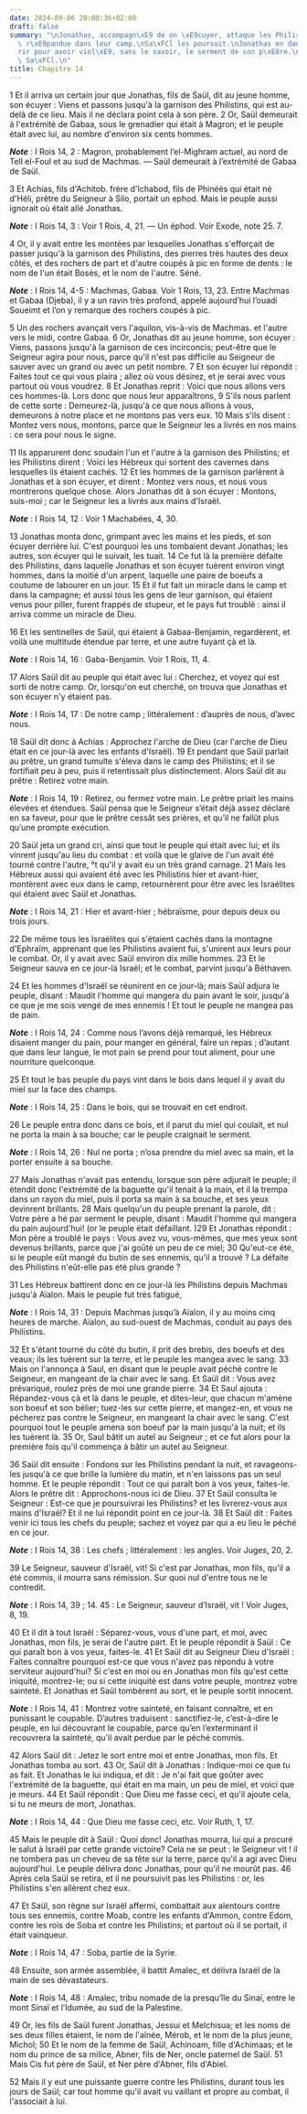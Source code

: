 ```yaml
---
date: 2024-09-06 20:00:36+02:00
draft: false
summary: "\nJonathas, accompagn\xE9 de on \xE9cuyer, attaque les Philistins.\nErreur\
  \ r\xE9pandue dans leur camp.\nSa\xFCl les poursuit.\nJonathas en danger de p\xE9\
  rir pour avoir viol\xE9, sans le savoir, le serment de son p\xE8re.\nVictoire de\
  \ Sa\xFCl.\n"
title: Chapitre 14
---
```





1 Et il arriva un certain jour que Jonathas, fils de Saül, dit au jeune homme, son écuyer : Viens et passons jusqu'à la garnison des Philistins, qui est au-delà de ce lieu. Mais il ne déclara point cela à son père. 2 Or, Saül demeurait à l'extrémité de Gabaa, sous le grenadier qui était à Magron; et le peuple était avec lui, au nombre d'environ six cents hommes.

***Note*** :  I Rois 14, 2 : Magron, probablement l’el-Mighram actuel, au nord de Tell el-Foul et au sud de Machmas. ― Saül demeurait à l’extrémité de Gabaa de Saül.

3 Et Achias, fils d'Achitob. frère d'Ichabod, fils de Phinéès qui était né d'Héli, prêtre du Seigneur à Silo, portait un ephod. Mais le peuple aussi ignorait où était allé Jonathas.

***Note*** :  I Rois 14, 3 : Voir 1 Rois, 4, 21. ― Un éphod. Voir Exode, note 25. 7.

4 Or, il y avait entre les montées par lesquelles Jonathas s'efforçait de passer jusqu'à la garnison des Philistins, des pierres très hautes des deux côtés, et des rochers de part et d'autre coupés à pic en forme de dents : le nom de l'un était Bosès, et le nom de l'autre. Séné.

***Note*** :  I Rois 14, 4-5 : Machmas, Gabaa. Voir 1 Rois, 13, 23. Entre Machmas et Gabaa (Djeba), il y a un ravin très profond, appelé aujourd’hui l’ouadi Soueimt et l’on y remarque des rochers coupés à pic.

5 Un des rochers avançait vers l'aquilon, vis-à-vis de Machmas. et l'autre vers le midi, contre Gabaa. 6 Or, Jonathas dit au jeune homme, son écuyer : Viens, passons jusqu'à la garnison de ces incirconcis; peut-être que le Seigneur agira pour nous, parce qu'il n'est pas difficile au Seigneur de sauver avec un grand ou avec un petit nombre. 7 Et son écuyer lui répondit : Faites tout ce qui vous plaira ; allez où vous désirez, et je serai avec vous partout où vous voudrez. 8 Et Jonathas reprit : Voici que nous allons vers ces hommes-là. Lors donc que nous leur apparaîtrons, 9 S'ils nous parlent de cette sorte : Demeurez-là, jusqu'à ce que nous allions à vous, demeurons à notre place et ne montons pas vers eux. 10 Mais s'ils disent : Montez vers nous, montons, parce que le Seigneur les a livrés en nos mains : ce sera pour nous le signe.


11 Ils apparurent donc soudain l'un et l'autre à la garnison des Philistins; et les Philistins dirent : Voici les Hébreux qui sortent des cavernes dans lesquelles ils étaient cachés. 12 Et les hommes de la garnison parlèrent à Jonathas et à son écuyer, et dirent : Montez vers nous, et nous vous montrerons quelque chose. Alors Jonathas dit à son écuyer : Montons, suis-moi ; car le Seigneur les a livrés aux mains d'Israël.

***Note*** :  I Rois 14, 12 : Voir 1 Machabées, 4, 30.

13 Jonathas monta donc, grimpant avec les mains et les pieds, et son écuyer derrière lui. C'est pourquoi les uns tombaient devant Jonathas; les autres, son écuyer qui le suivait, les tuait. 14 Ce fut là la première défaite des Philistins, dans laquelle Jonathas et son écuyer tuèrent environ vingt hommes, dans la moitié d'un arpent, laquelle une paire de boeufs a coutume de labourer en un jour. 15 Et il fut fait un miracle dans le camp et dans la campagne; et aussi tous les gens de leur garnison, qui étaient venus pour piller, furent frappés de stupeur, et le pays fut troublé : ainsi il arriva comme un miracle de Dieu.


16 Et les sentinelles de Saül, qui étaient à Gabaa-Benjamin, regardèrent, et voilà une multitude étendue par terre, et une autre fuyant çà et là.

***Note*** :  I Rois 14, 16 : Gaba-Benjamin. Voir 1 Rois, 11, 4.

17 Alors Saül dit au peuple qui était avec lui : Cherchez, et voyez qui est sorti de notre camp. Or, lorsqu'on eut cherché, on trouva que Jonathas et son écuyer n'y étaient pas.

***Note*** :  I Rois 14, 17 : De notre camp ; littéralement : d’auprès de nous, d’avec nous.

18 Saül dit donc à Achias : Approchez l'arche de Dieu (car l'arche de Dieu était en ce jour-là avec les enfants d'Israël). 19 Et pendant que Saül parlait au prêtre, un grand tumulte s'éleva dans le camp des Philistins; et il se fortifiait peu à peu, puis il retentissait plus distinctement. Alors Saül dit au prêtre : Retirez votre main.

***Note*** :  I Rois 14, 19 : Retirez, ou fermez votre main. Le prêtre priait les mains élevées et étendues. Saül pensa que le Seigneur s’était déjà assez déclaré en sa faveur, pour que le prêtre cessât ses prières, et qu’il ne fallût plus qu’une prompte exécution.

20 Saül jeta un grand cri, ainsi que tout le peuple qui était avec lui; et ils vinrent jusqu'au lieu du combat : et voilà que le glaive de l'un avait été tourné contre l'autre, °t qu'il y avait eu un très grand carnage. 21 Mais les Hébreux aussi qui avaient été avec les Philistins hier et avant-hier, montèrent avec eux dans le camp, retournèrent pour être avec les Israélites qui étaient avec Saül et Jonathas.

***Note*** :  I Rois 14, 21 : Hier et avant-hier ; hébraïsme, pour depuis deux ou trois jours.

22 De même tous les Israélites qui s'étaient cachés dans la montagne d'Ephraïm, apprenant que les Philistins avaient fui, s'unirent aux leurs pour le combat. Or, il y avait avec Saül environ dix mille hommes. 23 Et le Seigneur sauva en ce jour-là Israël; et le combat, parvint jusqu'à Béthaven.


24 Et les hommes d'Israël se réunirent en ce jour-là; mais Saül adjura le peuple, disant : Maudit l'homme qui mangera du pain avant le soir, jusqu'à ce que je me sois vengé de mes ennemis ! Et tout le peuple ne mangea pas de pain.

***Note*** :  I Rois 14, 24 : Comme nous l’avons déjà remarqué, les Hébreux disaient manger du pain, pour manger en général, faire un repas ; d’autant que dans leur langue, le mot pain se prend pour tout aliment, pour une nourriture quelconque.

25 Et tout le bas peuple du pays vint dans le bois dans lequel il y avait du miel sur la face des champs.

***Note*** :  I Rois 14, 25 : Dans le bois, qui se trouvait en cet endroit.

26 Le peuple entra donc dans ce bois, et il parut du miel qui coulait, et nul ne porta la main à sa bouche; car le peuple craignait le serment.

***Note*** :  I Rois 14, 26 : Nul ne porta ; n’osa prendre du miel avec sa main, et la porter ensuite à sa bouche.

27 Mais Jonathas n'avait pas entendu, lorsque son père adjurait le peuple; il étendit donc l'extrémité de la baguette qu'il tenait à la main, et il la trempa dans un rayon du miel, puis il porta sa main à sa bouche, et ses yeux devinrent brillants. 28 Mais quelqu'un du peuple prenant la parole, dit : Votre père a hé par serment le peuple, disant : Maudit l'homme qui mangera du pain aujourd'hui! (or le peuple était défaillant. )29 Et Jonathas répondit : Mon père a troublé le pays : Vous avez vu, vous-mêmes, que mes yeux sont devenus brillants, parce que j'ai goûté un peu de ce miel; 30 Qu'eut-ce été, si le peuple eût mangé du butin de ses ennemis, qu'il a trouvé ? La défaite des Philistins n'eût-elle pas été plus grande ?


31 Les Hébreux battirent donc en ce jour-là les Philistins depuis Machmas jusqu'à Aïalon. Mais le peuple fut très fatigué,

***Note*** :  I Rois 14, 31 : Depuis Machmas jusqu’à Aïalon, il y au moins cinq heures de marche. Aïalon, au sud-ouest de Machmas, conduit au pays des Philistins.

32 Et s'étant tourné du côté du butin, il prit des brebis, des boeufs et des veaux; ils les tuèrent sur la terre, et le peuple les mangea avec le sang. 33 Mais on l'annonça à Saul, en disant que le peuple avait péché contre le Seigneur, en mangeant de la chair avec le sang. Et Saül dit : Vous avez prévariqué, roulez près de moi une grande pierre. 34 Et Saul ajouta : Répandez-vous çà et là dans le peuple, et dites-leur, que chacun m'amène son boeuf et son bélier; tuez-les sur cette pierre, et mangez-en, et vous ne pécherez pas contre le Seigneur, en mangeant la chair avec le sang. C'est pourquoi tout le peuple amena son boeuf par la main jusqu'à la nuit; et ils les tuèrent là. 35 Or, Saul bâtit un autel au Seigneur ; et ce fut alors pour la première fois qu'il commença à bâtir un autel au Seigneur.


36 Saül dit ensuite : Fondons sur les Philistins pendant la nuit, et ravageons-les jusqu'à ce que brille la lumière du matin, et n'en laissons pas un seul homme. Et le peuple répondit : Tout ce qui paraît bon à vos yeux, faites-le. Alors le prêtre dit : Approchons-nous ici de Dieu. 37 Et Saül consulta le Seigneur : Est-ce que je poursuivrai les Philistins? et les livrerez-vous aux mains d'Israël? Et il ne lui répondit point en ce jour-là. 38 Et Saül dit : Faites venir ici tous les chefs du peuple; sachez et voyez par qui a eu lieu le péché en ce jour.

***Note*** :  I Rois 14, 38 : Les chefs ; littéralement : les angles. Voir Juges, 20, 2.

39 Le Seigneur, sauveur d'Israël, vit! Si c'est par Jonathas, mon fils, qu'il a été commis, il mourra sans rémission. Sur quoi nul d'entre tous ne le contredit.

***Note*** :  I Rois 14, 39 ; 14. 45 : Le Seigneur, sauveur d’Israël, vit ! Voir Juges, 8, 19.

40 Et il dit à tout Israël : Séparez-vous, vous d'une part, et moi, avec Jonathas, mon fils, je serai de l'autre part. Et le peuple répondit à Saül : Ce qui paraît bon à vos yeux, faites-le. 41 Et Saül dit au Seigneur Dieu d'Israël : Faites connaître pourquoi est-ce que vous n'avez pas répondu à votre serviteur aujourd'hui? Si c'est en moi ou en Jonathas mon fils qu'est cette iniquité, montrez-le; ou si cette iniquité est dans votre peuple, montrez votre sainteté. Et Jonathas et Saül tombèrent au sort, et le peuple sortit innocent.

***Note*** :  I Rois 14, 41 : Montrez votre sainteté, en faisant connaître, et en punissant le coupable. D’autres traduisent : sanctifiez-le, c’est-à-dire le peuple, en lui découvrant le coupable, parce qu’en l’exterminant il recouvrera la sainteté, qu’il avait perdue par le péché commis.

42 Alors Saül dit : Jetez le sort entre moi et entre Jonathas, mon fils. Et Jonathas tomba au sort. 43 Or, Saül dit à Jonathas : Indique-moi ce que tu as fait. Et Jonathas le lui indiqua, et dit : Je n'ai fait que goûter avec l'extrémité de la baguette, qui était en ma main, un peu de miel, et voici que je meurs. 44 Et Saül répondit : Que Dieu me fasse ceci, et qu'il ajoute cela, si tu ne meurs de mort, Jonathas.

***Note*** :  I Rois 14, 44 : Que Dieu me fasse ceci, etc. Voir Ruth, 1, 17.

45 Mais le peuple dit à Saül : Quoi donc! Jonathas mourra, lui qui a procuré le salut à Israël par cette grande victoire? Cela ne se peut : le Seigneur vit ! il ne tombera pas un cheveu de sa tête sur la terre, parce qu'il a agi avec Dieu aujourd'hui. Le peuple délivra donc Jonathas, pour qu'il ne mourût pas. 46 Après cela Saül se retira, et il ne poursuivit pas les Philistins : or, les Philistins s'en allèrent chez eux.


47 Et Saül, son règne sur Israël affermi, combattait aux alentours contre tous ses ennemis, contre Moab, contre les enfants d'Ammon, contre Edom, contre les rois de Soba et contre les Philistins; et partout où il se portait, il était vainqueur.

***Note*** :  I Rois 14, 47 : Soba, partie de la Syrie.

48 Ensuite, son armée assemblée, il battit Amalec, et délivra Israël de la main de ses dévastateurs.

***Note*** :  I Rois 14, 48 : Amalec, tribu nomade de la presqu’île du Sinaï, entre le mont Sinaï et l’Idumée, au sud de la Palestine.


49 Or, les fils de Saül furent Jonathas, Jessui et Melchisua; et les noms de ses deux filles étaient, le nom de l'aînée, Mérob, et le nom de la plus jeune, Michol; 50 Et le nom de la femme de Saül, Achinoam, fille d'Achimaas; et le nom du prince de sa milice, Abner, fils de Ner, oncle paternel de Saül. 51 Mais Cis fut père de Saül, et Ner père d'Abner, fils d'Abiel.


52 Mais il y eut une puissante guerre contre les Philistins, durant tous les jours de Saül; car tout homme qu'il avait vu vaillant et propre au combat, il l'associait à lui.

